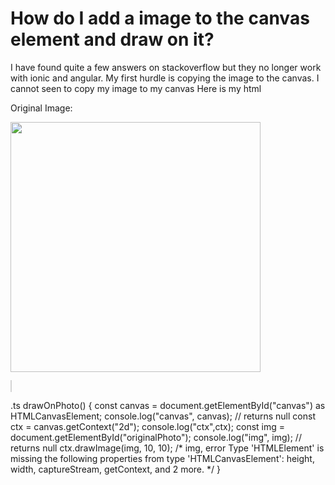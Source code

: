 
# How do I add a image to the canvas element and draw on it?

I have found quite a few answers on stackoverflow but they no longer work with ionic and angular.
My first hurdle is copying the image to the canvas.  I cannot seen to copy my image to my canvas
Here is my html
<ion-card>
  <ion-card-content>
    <p>Original Image:</p>
    <img id="originalPhoto" src="https://preview.ibb.co/jnW4Qz/Grumpy_Cat_920x584.jpg" width=400 height=400 />
  </ion-card-content>
</ion-card>

<ion-card>
  <ion-card-content>
    <canvas id="canvas" width="240" height="297" style="border:1px solid #d3d3d3;"></canvas>
  </ion-card-content>
</ion-card>

.ts
drawOnPhoto() { 
  const canvas = document.getElementById("canvas") as HTMLCanvasElement;
  console.log("canvas", canvas); // returns null
  const ctx = canvas.getContext("2d");
  console.log("ctx",ctx);
  const img = document.getElementById("originalPhoto");
  console.log("img", img); // returns null
  ctx.drawImage(img, 10, 10);
  /*
  img, error
  Type 'HTMLElement' is missing the following properties from type 
  'HTMLCanvasElement': height, width, captureStream, getContext, 
  and 2 more.
  */
}


        